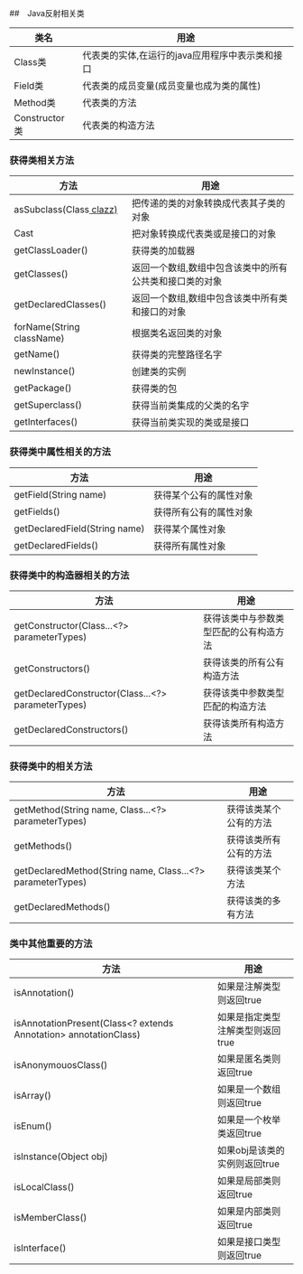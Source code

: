 ##　Java反射相关类

| 类名          | 用途                                            |
| ------------- | ----------------------------------------------- |
| Class类       | 代表类的实体,在运行的java应用程序中表示类和接口 |
| Field类       | 代表类的成员变量(成员变量也成为类的属性)        |
| Method类      | 代表类的方法                                    |
| Constructor类 | 代表类的构造方法                                |

### 获得类相关方法

| 方法                       | 用途                                                    |
| -------------------------- | ------------------------------------------------------- |
| asSubclass(Class<U> clazz) | 把传递的类的对象转换成代表其子类的对象                  |
| Cast                       | 把对象转换成代表类或是接口的对象                        |
| getClassLoader()           | 获得类的加载器                                          |
| getClasses()               | 返回一个数组,数组中包含该类中的所有公共类和接口类的对象 |
| getDeclaredClasses()       | 返回一个数组,数组中包含该类中所有类和接口的对象         |
| forName(String className)  | 根据类名返回类的对象                                    |
| getName()                  | 获得类的完整路径名字                                    |
| newInstance()              | 创建类的实例                                            |
| getPackage()               | 获得类的包                                              |
| getSuperclass()            | 获得当前类集成的父类的名字                              |
| getInterfaces()            | 获得当前类实现的类或是接口                              |

### 获得类中属性相关的方法

| 方法                          | 用途                   |
| ----------------------------- | ---------------------- |
| getField(String name)         | 获得某个公有的属性对象 |
| getFields()                   | 获得所有公有的属性对象 |
| getDeclaredField(String name) | 获得某个属性对象       |
| getDeclaredFields()           | 获得所有属性对象       |

### 获得类中的构造器相关的方法

| 方法                                               | 用途                                   |
| -------------------------------------------------- | -------------------------------------- |
| getConstructor(Class...<?> parameterTypes)         | 获得该类中与参数类型匹配的公有构造方法 |
| getConstructors()                                  | 获得该类的所有公有构造方法             |
| getDeclaredConstructor(Class...<?> parameterTypes) | 获得该类中参数类型匹配的构造方法       |
| getDeclaredConstructors()                          | 获得该类所有构造方法                   |

### 获得类中的相关方法

| 方法                                                       | 用途                   |
| ---------------------------------------------------------- | ---------------------- |
| getMethod(String name, Class...<?> parameterTypes)         | 获得该类某个公有的方法 |
| getMethods()                                               | 获得该类所有公有的方法 |
| getDeclaredMethod(String name, Class...<?> parameterTypes) | 获得该类某个方法       |
| getDeclaredMethods()                                       | 获得该类的多有方法     |

### 类中其他重要的方法

| 方法                                                         | 用途                             |
| ------------------------------------------------------------ | -------------------------------- |
| isAnnotation()                                               | 如果是注解类型则返回true         |
| isAnnotationPresent(Class<? extends Annotation> annotationClass) | 如果是指定类型注解类型则返回true |
| isAnonymouosClass()                                          | 如果是匿名类则返回true           |
| isArray()                                                    | 如果是一个数组则返回true         |
| isEnum()                                                     | 如果是一个枚举类返回true         |
| isInstance(Object obj)                                       | 如果obj是该类的实例则返回true    |
| isLocalClass()                                               | 如果是局部类则返回true           |
| isMemberClass()                                              | 如果是内部类则返回true           |
| isInterface()                                                | 如果是接口类型则返回true         |

